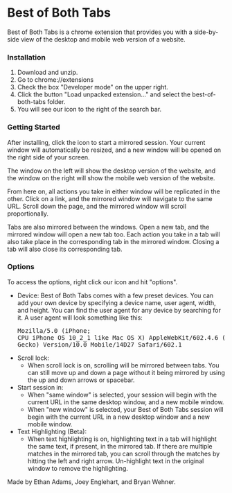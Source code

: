 # Best of Both Tabs

Best of Both Tabs is a chrome extension that provides you with a side-by-side view of the desktop and mobile web version of a website.

### Installation

1. Download and unzip.
2. Go to chrome://extensions
3. Check the box "Developer mode" on the upper right.
4. Click the button "Load unpacked extension..." and select the best-of-both-tabs folder.
5. You will see our icon to the right of the search bar.

### Getting Started

After installing, click the icon to start a mirrored session. Your current window will automatically be resized, and a new window will be opened on the right side of your screen.

The window on the left will show the desktop version of the website, and the window on the right will show the mobile web version of the website.

From here on, all actions you take in either window will be replicated in the other. Click on a link, and the mirrored window will navigate to the same URL. Scroll down the page, and the mirrored window will scroll proportionally.

Tabs are also mirrored between the windows. Open a new tab, and the mirrored window will open a new tab too. Each action you take in a tab will also take place in the corresponding tab in the mirrored window. Closing a tab will also close its corresponding tab.

### Options

To access the options, right click our icon and hit "options".

- Device: Best of Both Tabs comes with a few preset devices. You can add your own device by specifying a device name, user agent, width, and height. You can find the user agent for any device by searching for it. A user agent will look something like this: <pre>Mozilla/5.0 (iPhone; CPU iPhone OS 10_2_1 like Mac OS X) AppleWebKit/602.4.6 (KHTML, like Gecko) Version/10.0 Mobile/14D27 Safari/602.1</pre>
- Scroll lock:
    - When scroll lock is on, scrolling will be mirrored between tabs. You can still move up and down a page without it being mirrored by using the up and down arrows or spacebar.
- Start session in:
    - When "same window" is selected, your session will begin with the current URL in the same desktop window, and a new mobile window.
    - When "new window" is selected,  your Best of Both Tabs session will begin with the current URL in a new desktop window and a new mobile window. 
- Text Highlighting (Beta):
    - When text highlighting is on, highlighting text in a tab will highlight the same text, if present, in the mirrored tab. If there are multiple matches in the mirrored tab, you can scroll through the matches by hitting the left and right arrow. Un-highlight text in the original window to remove the highlighting.


Made by Ethan Adams, Joey Englehart, and Bryan Wehner.